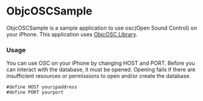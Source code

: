 ObjcOSCSample
================
ObjcOSCSample is a sample application to use osc(Open Sound Control) on your iPhone. This application uses [ObjcOSC Library](http://www.illposed.com/software/objcosc.html).

### Usage

You can use OSC on your iPhone by changing HOST and PORT.
Before you can interact with the database, it must be opened.  Opening fails if there are insufficient resources or permissions to open and/or create the database.

	#define HOST youripaddress
	#define PORT yourport

